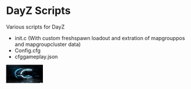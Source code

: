 # DayZ Scripts
 Various scripts for DayZ
  - init.c (With custom freshspawn loadout and extration of mapgrouppos and mapgroupcluster data)
  - Config.cfg
  - cfggameplay.json



<a href="https://itscappand.medium.com/" target="blank"><img align="center" src="https://github.com/cappAndreas/DayZ-Scripts/blob/main/C.png" height="50" width="100" /></a>
